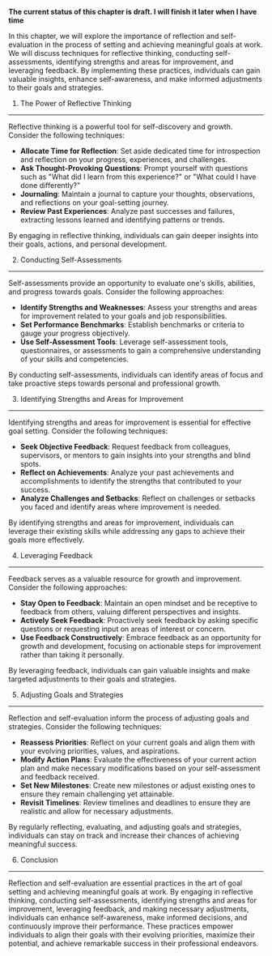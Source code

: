 **The current status of this chapter is draft. I will finish it later when I have time**

In this chapter, we will explore the importance of reflection and self-evaluation in the process of setting and achieving meaningful goals at work. We will discuss techniques for reflective thinking, conducting self-assessments, identifying strengths and areas for improvement, and leveraging feedback. By implementing these practices, individuals can gain valuable insights, enhance self-awareness, and make informed adjustments to their goals and strategies.

1. The Power of Reflective Thinking
-----------------------------------

Reflective thinking is a powerful tool for self-discovery and growth. Consider the following techniques:

* **Allocate Time for Reflection**: Set aside dedicated time for introspection and reflection on your progress, experiences, and challenges.
* **Ask Thought-Provoking Questions**: Prompt yourself with questions such as "What did I learn from this experience?" or "What could I have done differently?"
* **Journaling**: Maintain a journal to capture your thoughts, observations, and reflections on your goal-setting journey.
* **Review Past Experiences**: Analyze past successes and failures, extracting lessons learned and identifying patterns or trends.

By engaging in reflective thinking, individuals can gain deeper insights into their goals, actions, and personal development.

2. Conducting Self-Assessments
------------------------------

Self-assessments provide an opportunity to evaluate one's skills, abilities, and progress towards goals. Consider the following approaches:

* **Identify Strengths and Weaknesses**: Assess your strengths and areas for improvement related to your goals and job responsibilities.
* **Set Performance Benchmarks**: Establish benchmarks or criteria to gauge your progress objectively.
* **Use Self-Assessment Tools**: Leverage self-assessment tools, questionnaires, or assessments to gain a comprehensive understanding of your skills and competencies.

By conducting self-assessments, individuals can identify areas of focus and take proactive steps towards personal and professional growth.

3. Identifying Strengths and Areas for Improvement
--------------------------------------------------

Identifying strengths and areas for improvement is essential for effective goal setting. Consider the following techniques:

* **Seek Objective Feedback**: Request feedback from colleagues, supervisors, or mentors to gain insights into your strengths and blind spots.
* **Reflect on Achievements**: Analyze your past achievements and accomplishments to identify the strengths that contributed to your success.
* **Analyze Challenges and Setbacks**: Reflect on challenges or setbacks you faced and identify areas where improvement is needed.

By identifying strengths and areas for improvement, individuals can leverage their existing skills while addressing any gaps to achieve their goals more effectively.

4. Leveraging Feedback
----------------------

Feedback serves as a valuable resource for growth and improvement. Consider the following approaches:

* **Stay Open to Feedback**: Maintain an open mindset and be receptive to feedback from others, valuing different perspectives and insights.
* **Actively Seek Feedback**: Proactively seek feedback by asking specific questions or requesting input on areas of interest or concern.
* **Use Feedback Constructively**: Embrace feedback as an opportunity for growth and development, focusing on actionable steps for improvement rather than taking it personally.

By leveraging feedback, individuals can gain valuable insights and make targeted adjustments to their goals and strategies.

5. Adjusting Goals and Strategies
---------------------------------

Reflection and self-evaluation inform the process of adjusting goals and strategies. Consider the following techniques:

* **Reassess Priorities**: Reflect on your current goals and align them with your evolving priorities, values, and aspirations.
* **Modify Action Plans**: Evaluate the effectiveness of your current action plan and make necessary modifications based on your self-assessment and feedback received.
* **Set New Milestones**: Create new milestones or adjust existing ones to ensure they remain challenging yet attainable.
* **Revisit Timelines**: Review timelines and deadlines to ensure they are realistic and allow for necessary adjustments.

By regularly reflecting, evaluating, and adjusting goals and strategies, individuals can stay on track and increase their chances of achieving meaningful success.

6. Conclusion
-------------

Reflection and self-evaluation are essential practices in the art of goal setting and achieving meaningful goals at work. By engaging in reflective thinking, conducting self-assessments, identifying strengths and areas for improvement, leveraging feedback, and making necessary adjustments, individuals can enhance self-awareness, make informed decisions, and continuously improve their performance. These practices empower individuals to align their goals with their evolving priorities, maximize their potential, and achieve remarkable success in their professional endeavors.
